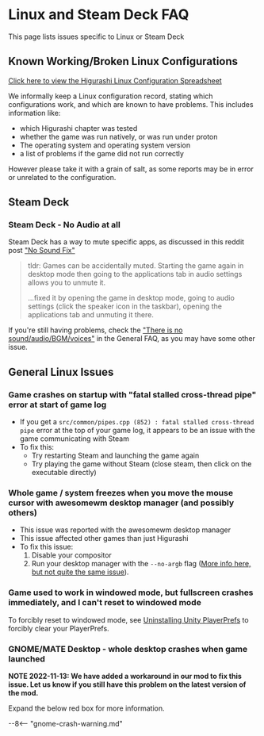 # Linux and Steam Deck FAQ

This page lists issues specific to Linux or Steam Deck

## Known Working/Broken Linux Configurations

[Click here to view the Higurashi Linux Configuration Spreadsheet](https://docs.google.com/spreadsheets/d/1QrM4Y3R53xuD-McSpaAtU7XMxeJlGrujSz1wadm26H0/edit?usp=sharing)

We informally keep a Linux configuration record, stating which configurations work, and which are known to have problems. This includes information like:

- which Higurashi chapter was tested
- whether the game was run natively, or was run under proton
- The operating system and operating system version
- a list of problems if the game did not run correctly

However please take it with a grain of salt, as some reports may be in error or unrelated to the configuration.

## Steam Deck

### Steam Deck - No Audio at all

Steam Deck has a way to mute specific apps, as discussed in this reddit post ["No Sound Fix"](https://www.reddit.com/r/SteamDeck/comments/thy8c9/no_sound_fix/)

> tldr: Games can be accidentally muted. Starting the game again in desktop mode then going to the applications tab in audio settings allows you to unmute it.
>
> ...fixed it by opening the game in desktop mode, going to audio settings (click the speaker icon in the taskbar), opening the applications tab and unmuting it there.

If you're still having problems, check the ["There is no sound/audio/BGM/voices"](FAQ.md#there-is-no-soundaudiobgmvoices) in the General FAQ, as you may have some other issue.

## General Linux Issues

### Game crashes on startup with "fatal stalled cross-thread pipe" error at start of game log

- If you get a `src/common/pipes.cpp (852) : fatal stalled cross-thread pipe` error at the top of your game log, it appears to be an issue with the game communicating with Steam
- To fix this:
    - Try restarting Steam and launching the game again
    - Try playing the game without Steam (close steam, then click on the executable directly)

### Whole game / system freezes when you move the mouse cursor with awesomewm desktop manager (and possibly others)

- This issue was reported with the awesomewm desktop manager
- This issue affected other games than just Higurashi
- To fix this issue:
  1. Disable your compositor
  2. Run your desktop manager with the `--no-argb` flag ([More info here, but not quite the same issue](https://github.com/awesomeWM/awesome/issues/2502)).

### Game used to work in windowed mode, but fullscreen crashes immediately, and I can't reset to windowed mode

To forcibly reset to windowed mode, see [Uninstalling Unity PlayerPrefs](Uninstall.md#uninstalling-unity-playerprefs) to forcibly clear your PlayerPrefs.

### GNOME/MATE Desktop - whole desktop crashes when game launched

**NOTE 2022-11-13: We have added a workaround in our mod to fix this issue. Let us know if you still have this problem on the latest version of the mod.**

Expand the below red box for more information.

--8<-- "gnome-crash-warning.md"
